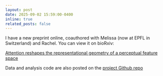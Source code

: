 ```yaml
---
layout: post
date: 2025-09-02 15:59:00-0400
inline: true
related_posts: false
---
```


I have a new preprint online, coauthored with Melissa (now at EPFL in Switzerland) and Rachel. You can view it on bioRxiv:

[Attention reshapes the representational geometry of a perceptual feature space](https://doi.org/10.1101/2025.08.28.672962)

Data and analysis code are also posted on the [project Github repo](https://github.com/denisonlab/attn_geo)

